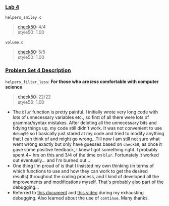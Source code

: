 ### [Lab 4](https://cs50.harvard.edu/x/2023/labs/4/)
`helpers_smiley.c`
> [check50](https://submit.cs50.io/check50/b26414ef44973577506dc647ed8bc85444ed6971): 4/4  
> style50: 1.00  

`volume.c`:
> [check50](https://submit.cs50.io/check50/146813b9484992fbc2a58564ebf80449d4a2ab04): 5/5  
> style50: 1.00  

### [Problem Set 4 Description](https://cs50.harvard.edu/x/2023/psets/4/)
`helpers_filter_less`: **For those who are *less* comfortable with computer science**    
> [check50](https://submit.cs50.io/check50/9f177e06ad0f42fa809062c9f9ce1759b09b4c2e): 22/22   
> style50: 1.00  
- The `blur` function is pretty painful. I initially wrote very long code with lots of unnecessary variables etc., so first of all there were lots of grammar/syntax mistakes. After deleting all the unnecessary bits and tidying things up, my code still didn't work. It was not convenient to use `debug50` so I basically just stared at my code and tried to modify anything that I can think of and might go wrong...Till now I am still not sure what went wrong exactly but only have guesses based on `check50`, as once it gave some positive feedback, I knew I got something right. I probably spent 4+ hrs on this and 3/4 of the time on `blur`. Fortunately it worked out eventually... and I'm burned out...
- One thing I'm proud of is that I insisted my own thinking (in terms of which functions to use and how they can work to get the desired results) throughout the coding process, and I kind of developed all the improvements and modifications myself. That's probably also part of the debugging... 
- Referred to [this document](https://github.com/mancuoj/CS50x/blob/master/Week4/1-filter-less.c) and [this video](https://www.youtube.com/watch?v=eoHIX_PNGcE) during my exhausting debugging. Also learned about the use of `continue`. Many thanks. 
